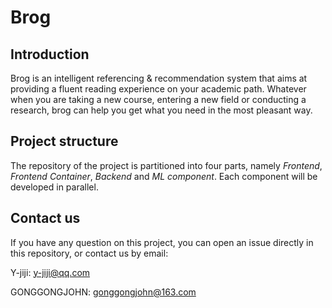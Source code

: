 # Brog

## Introduction

Brog is an intelligent referencing & recommendation system that aims at providing a fluent reading experience on your academic path. Whatever when you are taking a new course, entering a new field or conducting a research, brog can help you get what you need in the most pleasant way.

## Project structure

The repository of the project is partitioned into four parts, namely *Frontend*, *Frontend Container*, *Backend* and *ML component*. Each component will be developed in parallel.

## Contact us

If you have any question on this project, you can open an issue directly in this repository, or contact us by email: 

Y-jiji: y-jiji@qq.com

GONGGONGJOHN: gonggongjohn@163.com

